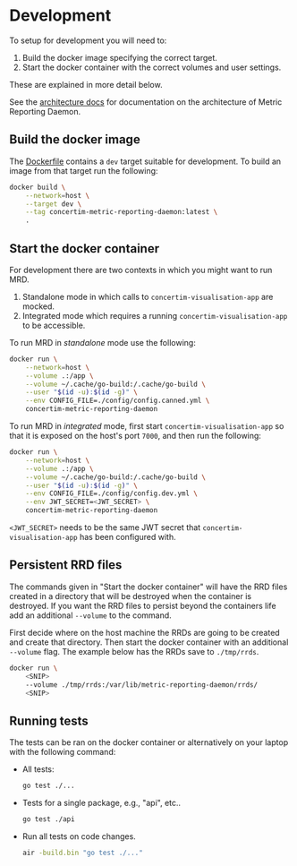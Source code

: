 # Development

To setup for development you will need to:

1. Build the docker image specifying the correct target.
2. Start the docker container with the correct volumes and user settings.

These are explained in more detail below.

See the [architecture docs](/docs/architecture.md) for documentation on the
architecture of Metric Reporting Daemon.

## Build the docker image

The [Dockerfile](/Dockerfile) contains a `dev` target suitable for development.
To build an image from that target run the following:

```bash
docker build \
    --network=host \
    --target dev \
    --tag concertim-metric-reporting-daemon:latest \
    .
```

## Start the docker container

For development there are two contexts in which you might want to run MRD.

1. Standalone mode in which calls to `concertim-visualisation-app` are mocked.
2. Integrated mode which requires a running `concertim-visualisation-app` to be
   accessible.

To run MRD in *standalone* mode use the following:

```bash
docker run \
    --network=host \
    --volume .:/app \
    --volume ~/.cache/go-build:/.cache/go-build \
    --user "$(id -u):$(id -g)" \
    --env CONFIG_FILE=./config/config.canned.yml \
    concertim-metric-reporting-daemon
```

To run MRD in *integrated* mode, first start `concertim-visualisation-app` so
that it is exposed on the host's port `7000`, and then run the following:

```bash
docker run \
    --network=host \
    --volume .:/app \
    --volume ~/.cache/go-build:/.cache/go-build \
    --user "$(id -u):$(id -g)" \
    --env CONFIG_FILE=./config/config.dev.yml \
    --env JWT_SECRET=<JWT_SECRET> \
    concertim-metric-reporting-daemon
```

`<JWT_SECRET>` needs to be the same JWT secret that
`concertim-visualisation-app` has been configured with.


## Persistent RRD files

The commands given in "Start the docker container" will have the RRD files
created in a directory that will be destroyed when the container is destroyed.
If you want the RRD files to persist beyond the containers life add an
additional `--volume` to the command.

First decide where on the host machine the RRDs are going to be created and
create that directory.  Then start the docker container with an additional
`--volume` flag.  The example below has the RRDs save to `./tmp/rrds`.

```bash
docker run \
    <SNIP>
    --volume ./tmp/rrds:/var/lib/metric-reporting-daemon/rrds/
    <SNIP>
```

## Running tests

The tests can be ran on the docker container or alternatively on your laptop
with the following command:

- All tests:
  ```bash
  go test ./...
  ```

- Tests for a single package, e.g., "api", etc..
  ```bash
  go test ./api
  ```

- Run all tests on code changes.
  ```bash
  air -build.bin "go test ./..."
  ```
